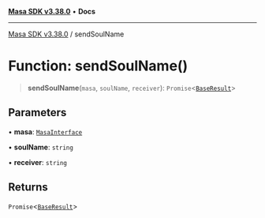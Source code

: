 [**Masa SDK v3.38.0**](../README.md) • **Docs**

***

[Masa SDK v3.38.0](../globals.md) / sendSoulName

# Function: sendSoulName()

> **sendSoulName**(`masa`, `soulName`, `receiver`): `Promise`\<[`BaseResult`](../interfaces/BaseResult.md)\>

## Parameters

• **masa**: [`MasaInterface`](../interfaces/MasaInterface.md)

• **soulName**: `string`

• **receiver**: `string`

## Returns

`Promise`\<[`BaseResult`](../interfaces/BaseResult.md)\>
